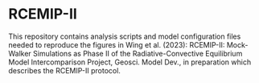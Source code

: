 # RCEMIP-II

This repository contains analysis scripts and model configuration files needed to reproduce the figures in Wing et al. (2023): RCEMIP-II: Mock-Walker Simulations as Phase II of the Radiative-Convective Equilibrium Model Intercomparison Project, Geosci. Model Dev., in preparation which describes the RCEMIP-II protocol. 
